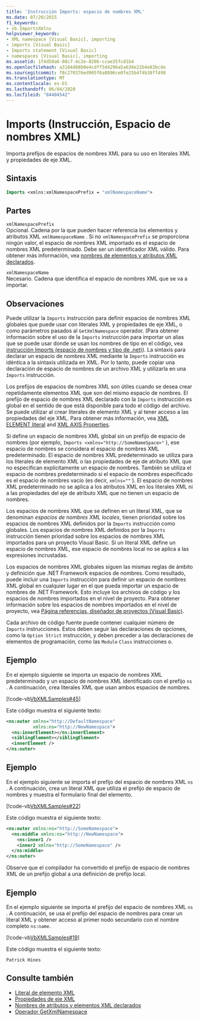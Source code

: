 ```yaml
---
title: 'Instrucción Imports: espacio de nombres XML'
ms.date: 07/20/2015
f1_keywords:
- vb.ImportsXmlns
helpviewer_keywords:
- XML namespace [Visual Basic], importing
- imports [Visual Basic]
- Imports statement [Visual Basic]
- namespaces [Visual Basic], importing
ms.assetid: 1f4d50a6-08c7-4c2e-8206-ccae35fcd1b4
ms.openlocfilehash: a3184d68b0e4cdff5d4296a5a638e22b4e83bcde
ms.sourcegitcommit: f8c270376ed905f6a8896ce0fe25b4f4b38ff498
ms.translationtype: MT
ms.contentlocale: es-ES
ms.lasthandoff: 06/04/2020
ms.locfileid: "84404542"
---
```

# <a name="imports-statement-xml-namespace"></a>Imports (Instrucción, Espacio de nombres XML)

Importa prefijos de espacios de nombres XML para su uso en literales XML y propiedades de eje XML.

## <a name="syntax"></a>Sintaxis

```vb
Imports <xmlns:xmlNamespacePrefix = "xmlNamespaceName">
```

## <a name="parts"></a>Partes

`xmlNamespacePrefix`  
Opcional. Cadena por la que pueden hacer referencia los elementos y atributos XML `xmlNamespaceName` . Si no `xmlNamespacePrefix` se proporciona ningún valor, el espacio de nombres XML importado es el espacio de nombres XML predeterminado. Debe ser un identificador XML válido. Para obtener más información, vea [nombres de elementos y atributos XML declarados](../../programming-guide/language-features/xml/names-of-declared-xml-elements-and-attributes.md).

`xmlNamespaceName`  
Necesario. Cadena que identifica el espacio de nombres XML que se va a importar.

## <a name="remarks"></a>Observaciones

Puede utilizar la `Imports` instrucción para definir espacios de nombres XML globales que puede usar con literales XML y propiedades de eje XML, o como parámetros pasados al `GetXmlNamespace` operador. (Para obtener información sobre el uso de la `Imports` instrucción para importar un alias que se puede usar donde se usan los nombres de tipo en el código, vea [instrucción Imports (espacio de nombres y tipo de .net)](imports-statement-net-namespace-and-type.md)). La sintaxis para declarar un espacio de nombres XML mediante la `Imports` instrucción es idéntica a la sintaxis utilizada en XML. Por lo tanto, puede copiar una declaración de espacio de nombres de un archivo XML y utilizarla en una `Imports` instrucción.

Los prefijos de espacios de nombres XML son útiles cuando se desea crear repetidamente elementos XML que son del mismo espacio de nombres. El prefijo de espacio de nombres XML declarado con la `Imports` instrucción es global en el sentido de que está disponible para todo el código del archivo. Se puede utilizar al crear literales de elemento XML y al tener acceso a las propiedades del eje XML. Para obtener más información, vea [XML ELEMENT literal](../xml-literals/xml-element-literal.md) and [XML AXIS Properties](../xml-axis/index.md).

Si define un espacio de nombres XML global sin un prefijo de espacio de nombres (por ejemplo, `Imports <xmlns="http://SomeNameSpace>"` ), ese espacio de nombres se considera el espacio de nombres XML predeterminado. El espacio de nombres XML predeterminado se utiliza para los literales de elemento XML o las propiedades de eje de atributo XML que no especifican explícitamente un espacio de nombres. También se utiliza el espacio de nombres predeterminado si el espacio de nombres especificado es el espacio de nombres vacío (es decir, `xmlns=""` ). El espacio de nombres XML predeterminado no se aplica a los atributos XML en los literales XML ni a las propiedades del eje de atributo XML que no tienen un espacio de nombres.

Los espacios de nombres XML que se definen en un literal XML, que se denominan *espacios de nombres XML locales*, tienen prioridad sobre los espacios de nombres XML definidos por la `Imports` instrucción como globales. Los espacios de nombres XML definidos por la `Imports` instrucción tienen prioridad sobre los espacios de nombres XML importados para un proyecto Visual Basic. Si un literal XML define un espacio de nombres XML, ese espacio de nombres local no se aplica a las expresiones incrustadas.

Los espacios de nombres XML globales siguen las mismas reglas de ámbito y definición que .NET Framework espacios de nombres. Como resultado, puede incluir una `Imports` instrucción para definir un espacio de nombres XML global en cualquier lugar en el que pueda importar un espacio de nombres de .NET Framework. Esto incluye los archivos de código y los espacios de nombres importados en el nivel de proyecto. Para obtener información sobre los espacios de nombres importados en el nivel de proyecto, vea [Página referencias, diseñador de proyectos (Visual Basic)](/visualstudio/ide/reference/references-page-project-designer-visual-basic).

Cada archivo de código fuente puede contener cualquier número de `Imports` instrucciones. Estos deben seguir las declaraciones de opciones, como la `Option Strict` instrucción, y deben preceder a las declaraciones de elementos de programación, como las `Module` `Class` instrucciones o.

## <a name="example"></a>Ejemplo

En el ejemplo siguiente se importa un espacio de nombres XML predeterminado y un espacio de nombres XML identificado con el prefijo `ns` . A continuación, crea literales XML que usan ambos espacios de nombres.

[!code-vb[VbXMLSamples#45](~/samples/snippets/visualbasic/VS_Snippets_VBCSharp/VbXMLSamples/VB/Module1.vb#45)]

Este código muestra el siguiente texto:

```xml
<ns:outer xmlns="http://DefaultNamespace"
          xmlns:ns="http://NewNamespace">
  <ns:innerElement></ns:innerElement>
  <siblingElement></siblingElement>
  <innerElement />
</ns:outer>
```

## <a name="example"></a>Ejemplo

En el ejemplo siguiente se importa el prefijo del espacio de nombres XML `ns` . A continuación, crea un literal XML que utiliza el prefijo de espacio de nombres y muestra el formulario final del elemento.

[!code-vb[VbXMLSamples#22](~/samples/snippets/visualbasic/VS_Snippets_VBCSharp/VbXMLSamples/VB/XMLSamples10.vb#22)]

Este código muestra el siguiente texto:

```xml
<ns:outer xmlns:ns="http://SomeNamespace">
  <ns:middle xmlns:ns="http://NewNamespace">
    <ns:inner1 />
    <inner2 xmlns="http://SomeNamespace" />
  </ns:middle>
</ns:outer>
```

Observe que el compilador ha convertido el prefijo de espacio de nombres XML de un prefijo global a una definición de prefijo local.

## <a name="example"></a>Ejemplo

En el ejemplo siguiente se importa el prefijo del espacio de nombres XML `ns` . A continuación, se usa el prefijo del espacio de nombres para crear un literal XML y obtener acceso al primer nodo secundario con el nombre completo `ns:name`.

[!code-vb[VbXMLSamples#19](~/samples/snippets/visualbasic/VS_Snippets_VBCSharp/VbXMLSamples/VB/XMLSamples8.vb#19)]

Este código muestra el siguiente texto:

`Patrick Hines`

## <a name="see-also"></a>Consulte también

- [Literal de elemento XML](../xml-literals/xml-element-literal.md)
- [Propiedades de eje XML](../xml-axis/index.md)
- [Nombres de atributos y elementos XML declarados](../../programming-guide/language-features/xml/names-of-declared-xml-elements-and-attributes.md)
- [Operador GetXmlNamespace](../operators/getxmlnamespace-operator.md)
